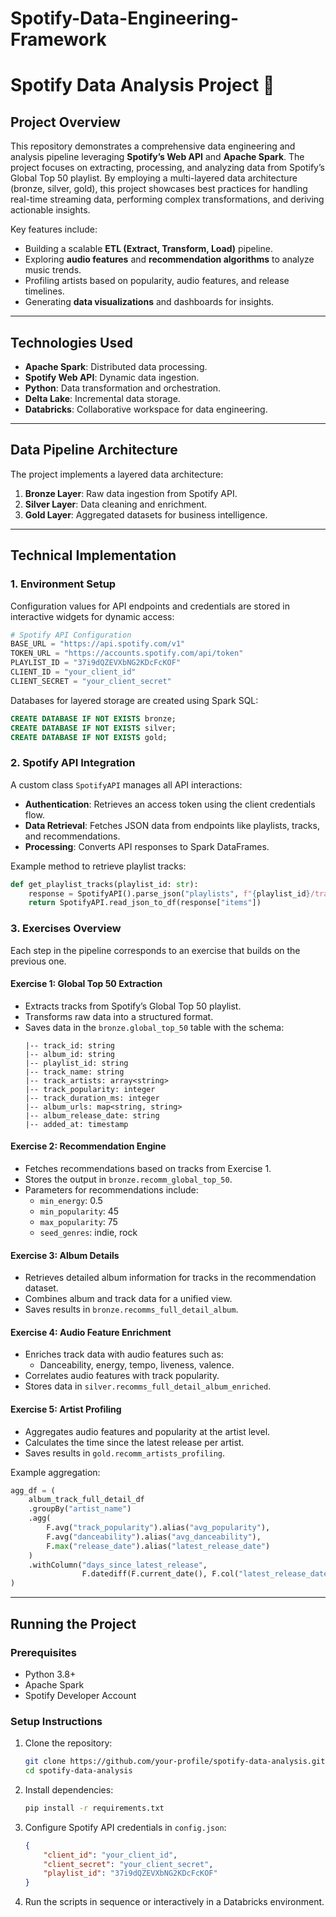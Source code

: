 # Spotify-Data-Engineering-Framework
# Spotify Data Analysis Project 🎵

## **Project Overview**
This repository demonstrates a comprehensive data engineering and analysis pipeline leveraging **Spotify’s Web API** and **Apache Spark**. The project focuses on extracting, processing, and analyzing data from Spotify’s Global Top 50 playlist. By employing a multi-layered data architecture (bronze, silver, gold), this project showcases best practices for handling real-time streaming data, performing complex transformations, and deriving actionable insights.

Key features include:
- Building a scalable **ETL (Extract, Transform, Load)** pipeline.
- Exploring **audio features** and **recommendation algorithms** to analyze music trends.
- Profiling artists based on popularity, audio features, and release timelines.
- Generating **data visualizations** and dashboards for insights.

---

## **Technologies Used**
- **Apache Spark**: Distributed data processing.
- **Spotify Web API**: Dynamic data ingestion.
- **Python**: Data transformation and orchestration.
- **Delta Lake**: Incremental data storage.
- **Databricks**: Collaborative workspace for data engineering.

---

## **Data Pipeline Architecture**
The project implements a layered data architecture:

1. **Bronze Layer**: Raw data ingestion from Spotify API.
2. **Silver Layer**: Data cleaning and enrichment.
3. **Gold Layer**: Aggregated datasets for business intelligence.

---

## **Technical Implementation**

### **1. Environment Setup**
Configuration values for API endpoints and credentials are stored in interactive widgets for dynamic access:
```python
# Spotify API Configuration
BASE_URL = "https://api.spotify.com/v1"
TOKEN_URL = "https://accounts.spotify.com/api/token"
PLAYLIST_ID = "37i9dQZEVXbNG2KDcFcKOF"
CLIENT_ID = "your_client_id"
CLIENT_SECRET = "your_client_secret"
```
Databases for layered storage are created using Spark SQL:
```sql
CREATE DATABASE IF NOT EXISTS bronze;
CREATE DATABASE IF NOT EXISTS silver;
CREATE DATABASE IF NOT EXISTS gold;
```

### **2. Spotify API Integration**
A custom class `SpotifyAPI` manages all API interactions:
- **Authentication**: Retrieves an access token using the client credentials flow.
- **Data Retrieval**: Fetches JSON data from endpoints like playlists, tracks, and recommendations.
- **Processing**: Converts API responses to Spark DataFrames.

Example method to retrieve playlist tracks:
```python
def get_playlist_tracks(playlist_id: str):
    response = SpotifyAPI().parse_json("playlists", f"{playlist_id}/tracks")
    return SpotifyAPI.read_json_to_df(response["items"])
```

### **3. Exercises Overview**
Each step in the pipeline corresponds to an exercise that builds on the previous one.

#### **Exercise 1: Global Top 50 Extraction**
- Extracts tracks from Spotify’s Global Top 50 playlist.
- Transforms raw data into a structured format.
- Saves data in the `bronze.global_top_50` table with the schema:
  ```
  |-- track_id: string
  |-- album_id: string
  |-- playlist_id: string
  |-- track_name: string
  |-- track_artists: array<string>
  |-- track_popularity: integer
  |-- track_duration_ms: integer
  |-- album_urls: map<string, string>
  |-- album_release_date: string
  |-- added_at: timestamp
  ```

#### **Exercise 2: Recommendation Engine**
- Fetches recommendations based on tracks from Exercise 1.
- Stores the output in `bronze.recomm_global_top_50`.
- Parameters for recommendations include:
  - `min_energy`: 0.5
  - `min_popularity`: 45
  - `max_popularity`: 75
  - `seed_genres`: indie, rock

#### **Exercise 3: Album Details**
- Retrieves detailed album information for tracks in the recommendation dataset.
- Combines album and track data for a unified view.
- Saves results in `bronze.recomms_full_detail_album`.

#### **Exercise 4: Audio Feature Enrichment**
- Enriches track data with audio features such as:
  - Danceability, energy, tempo, liveness, valence.
- Correlates audio features with track popularity.
- Stores data in `silver.recomms_full_detail_album_enriched`.

#### **Exercise 5: Artist Profiling**
- Aggregates audio features and popularity at the artist level.
- Calculates the time since the latest release per artist.
- Saves results in `gold.recomm_artists_profiling`.

Example aggregation:
```python
agg_df = (
    album_track_full_detail_df
    .groupBy("artist_name")
    .agg(
        F.avg("track_popularity").alias("avg_popularity"),
        F.avg("danceability").alias("avg_danceability"),
        F.max("release_date").alias("latest_release_date")
    )
    .withColumn("days_since_latest_release", 
                F.datediff(F.current_date(), F.col("latest_release_date")))
)
```

---

## **Running the Project**
### **Prerequisites**
- Python 3.8+
- Apache Spark
- Spotify Developer Account

### **Setup Instructions**
1. Clone the repository:
   ```bash
   git clone https://github.com/your-profile/spotify-data-analysis.git
   cd spotify-data-analysis
   ```

2. Install dependencies:
   ```bash
   pip install -r requirements.txt
   ```

3. Configure Spotify API credentials in `config.json`:
   ```json
   {
       "client_id": "your_client_id",
       "client_secret": "your_client_secret",
       "playlist_id": "37i9dQZEVXbNG2KDcFcKOF"
   }
   ```

4. Run the scripts in sequence or interactively in a Databricks environment.
